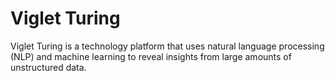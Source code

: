 #  Viglet Turing
Viglet Turing is a technology platform that uses natural language processing (NLP) and machine learning to reveal insights from large amounts of unstructured data.
